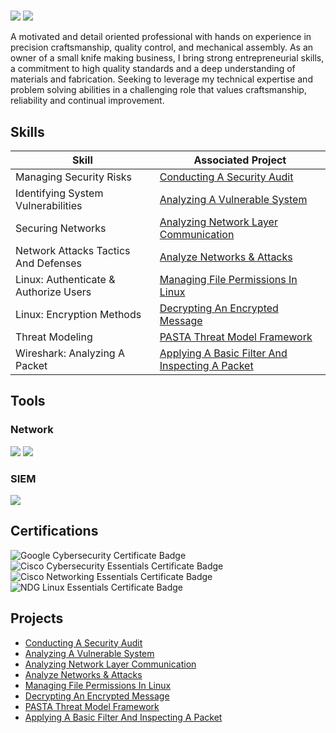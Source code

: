 #
<a href="https://linkedin.com/in/hao-han-7a7853216"><img src="https://img.shields.io/badge/-LinkedIn-0072b1?&style=for-the-badge&logo=linkedin&logoColor=white" /></a>
<a href="https://www.etsy.com/shop/haohanknives"><img src="https://img.shields.io/badge/-Etsy-f16521?style=for-the-badge&logo=etsy&logoColor=white" /></a>

A motivated and detail oriented professional with hands on experience in precision craftsmanship, quality control, and mechanical assembly. As an owner of a small knife making business, I bring strong entrepreneurial skills, a commitment to high quality standards and a deep understanding of materials and fabrication. Seeking to leverage my technical expertise and problem solving abilities in a challenging role that values craftsmanship, reliability and continual improvement.

## Skills

| Skill                                         | Associated Project         |
|-----------------------------------------------|----------------------------|
| Managing Security Risks                       | <a href="https://github.com/Edgecension/Conducting-A-Security-Audit/tree/main">Conducting A Security Audit</a>|
| Identifying System Vulnerabilities            | <a href="https://github.com/Edgecension/Analyzing-A-Vulnerable-System/tree/main">Analyzing A Vulnerable System</a>|
| Securing Networks                             | <a href="https://github.com/Edgecension/Analyzing-Network-Layer-Communication/tree/main">Analyzing Network Layer Communication</a>|
| Network Attacks Tactics And Defenses          | <a href="https://github.com/Edgecension/Analyze-Networks-Attacks/tree/main">Analyze Networks & Attacks</a>|
| Linux: Authenticate & Authorize Users         | <a href="https://github.com/Edgecension/Managing-File-Permissions-In-Linux/tree/main">Managing File Permissions In Linux</a>|
| Linux: Encryption Methods                     | <a href="https://github.com/Edgecension/Decrypting-An-Encrypted-Message/tree/main">Decrypting An Encrypted Message</a>|
| Threat Modeling                               | <a href="https://github.com/Edgecension/PASTA-Threat-Model-Framework/tree/main">PASTA Threat Model Framework</a>|
| Wireshark: Analyzing A Packet                 | <a href="https://github.com/Edgecension/Applying-A-Basic-Filter-And-Inspecting-A-Packet/tree/main">Applying A Basic Filter And Inspecting A Packet</a>|



## Tools

### Network
<div>
    <img src="https://img.shields.io/badge/-Wireshark-1679A7?&style=for-the-badge&logo=Wireshark&logoColor=white" />
    <img src="https://img.shields.io/badge/-Suricata-EF3B2D?&style=for-the-badge&logo=Suricata&logoColor=white" />
    
</div>

### SIEM
<div>
    <img src="https://img.shields.io/badge/-Splunk-000000?&style=for-the-badge&logo=Splunk&logoColor=white" />

</div>

## Certifications
<div>
<img src="https://img.shields.io/badge/Google%20Cybersecurity%20Certificate-4285F4?style=for-the-badge&logo=google&logoColor=white" alt="Google Cybersecurity Certificate Badge"/>
<img src="https://img.shields.io/badge/Cisco%20Cybersecurity%20Essentials-1BA0D7?style=for-the-badge&logo=cisco&logoColor=white" alt="Cisco Cybersecurity Essentials Certificate Badge"/>
<img src="https://img.shields.io/badge/Cisco%20Networking%20Essentials-1BA0D7?style=for-the-badge&logo=cisco&logoColor=white" alt="Cisco Networking Essentials Certificate Badge"/>
<img src="https://img.shields.io/badge/NDG%20Linux%20Essentials-333333?style=for-the-badge&logo=linux&logoColor=white" alt="NDG Linux Essentials Certificate Badge"/>

</div>

## Projects
- <a href="https://github.com/Edgecension/Conducting-A-Security-Audit/tree/main">Conducting A Security Audit</a>
- <a href="https://github.com/Edgecension/Analyzing-A-Vulnerable-System/tree/main">Analyzing A Vulnerable System</a>
- <a href="https://github.com/Edgecension/Analyzing-Network-Layer-Communication/tree/main">Analyzing Network Layer Communication</a>
- <a href="https://github.com/Edgecension/Analyze-Networks-Attacks/tree/main">Analyze Networks & Attacks</a>
- <a href="https://github.com/Edgecension/Managing-File-Permissions-In-Linux/tree/main">Managing File Permissions In Linux</a>
- <a href="https://github.com/Edgecension/Decrypting-An-Encrypted-Message/tree/main">Decrypting An Encrypted Message</a>
- <a href="https://github.com/Edgecension/PASTA-Threat-Model-Framework/tree/main">PASTA Threat Model Framework</a>
- <a href="https://github.com/Edgecension/Applying-A-Basic-Filter-And-Inspecting-A-Packet/tree/main">Applying A Basic Filter And Inspecting A Packet</a>
